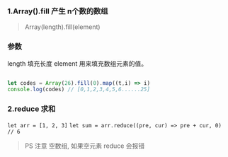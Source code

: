 ### 1.Array().fill 产生 n个数的数组
> Array(length).fill(element) 

### 参数
length 填充长度
element   用来填充数组元素的值。
 ```js

 let codes = Array(26).fill(0).map((t,i) => i)
console.log(codes) // [0,1,2,3,4,5,6......25]

```

### 2.reduce 求和
`
let arr = [1, 2, 3]
`
`
let sum = arr.reduce((pre, cur) => pre + cur, 0)  // 6
`
>PS 注意 空数组, 如果空元素 reduce 会报错
